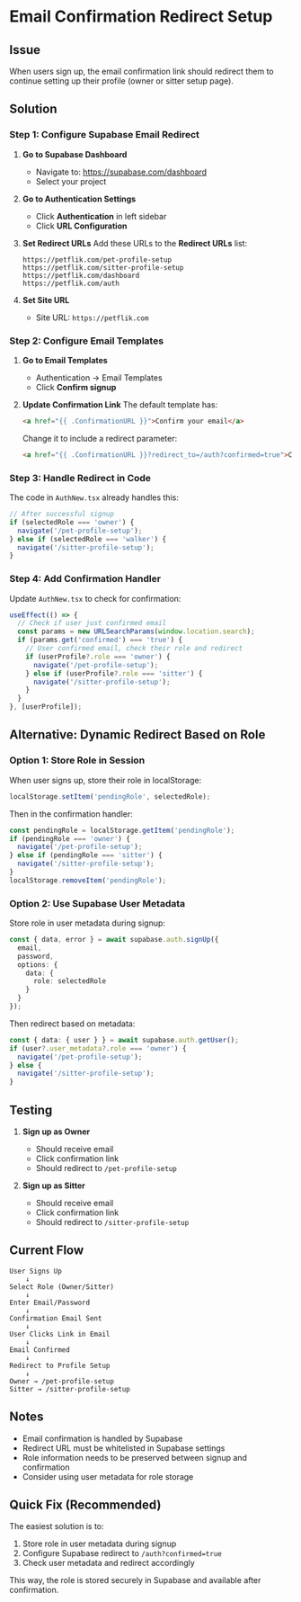 # Email Confirmation Redirect Setup

## Issue
When users sign up, the email confirmation link should redirect them to continue setting up their profile (owner or sitter setup page).

## Solution

### Step 1: Configure Supabase Email Redirect

1. **Go to Supabase Dashboard**
   - Navigate to: https://supabase.com/dashboard
   - Select your project

2. **Go to Authentication Settings**
   - Click **Authentication** in left sidebar
   - Click **URL Configuration**

3. **Set Redirect URLs**
   Add these URLs to the **Redirect URLs** list:
   ```
   https://petflik.com/pet-profile-setup
   https://petflik.com/sitter-profile-setup
   https://petflik.com/dashboard
   https://petflik.com/auth
   ```

4. **Set Site URL**
   - Site URL: `https://petflik.com`

### Step 2: Configure Email Templates

1. **Go to Email Templates**
   - Authentication → Email Templates
   - Click **Confirm signup**

2. **Update Confirmation Link**
   The default template has:
   ```html
   <a href="{{ .ConfirmationURL }}">Confirm your email</a>
   ```

   Change it to include a redirect parameter:
   ```html
   <a href="{{ .ConfirmationURL }}?redirect_to=/auth?confirmed=true">Confirm your email</a>
   ```

### Step 3: Handle Redirect in Code

The code in `AuthNew.tsx` already handles this:

```typescript
// After successful signup
if (selectedRole === 'owner') {
  navigate('/pet-profile-setup');
} else if (selectedRole === 'walker') {
  navigate('/sitter-profile-setup');
}
```

### Step 4: Add Confirmation Handler

Update `AuthNew.tsx` to check for confirmation:

```typescript
useEffect(() => {
  // Check if user just confirmed email
  const params = new URLSearchParams(window.location.search);
  if (params.get('confirmed') === 'true') {
    // User confirmed email, check their role and redirect
    if (userProfile?.role === 'owner') {
      navigate('/pet-profile-setup');
    } else if (userProfile?.role === 'sitter') {
      navigate('/sitter-profile-setup');
    }
  }
}, [userProfile]);
```

## Alternative: Dynamic Redirect Based on Role

### Option 1: Store Role in Session
When user signs up, store their role in localStorage:
```typescript
localStorage.setItem('pendingRole', selectedRole);
```

Then in the confirmation handler:
```typescript
const pendingRole = localStorage.getItem('pendingRole');
if (pendingRole === 'owner') {
  navigate('/pet-profile-setup');
} else if (pendingRole === 'sitter') {
  navigate('/sitter-profile-setup');
}
localStorage.removeItem('pendingRole');
```

### Option 2: Use Supabase User Metadata
Store role in user metadata during signup:
```typescript
const { data, error } = await supabase.auth.signUp({
  email,
  password,
  options: {
    data: {
      role: selectedRole
    }
  }
});
```

Then redirect based on metadata:
```typescript
const { data: { user } } = await supabase.auth.getUser();
if (user?.user_metadata?.role === 'owner') {
  navigate('/pet-profile-setup');
} else {
  navigate('/sitter-profile-setup');
}
```

## Testing

1. **Sign up as Owner**
   - Should receive email
   - Click confirmation link
   - Should redirect to `/pet-profile-setup`

2. **Sign up as Sitter**
   - Should receive email
   - Click confirmation link
   - Should redirect to `/sitter-profile-setup`

## Current Flow

```
User Signs Up
    ↓
Select Role (Owner/Sitter)
    ↓
Enter Email/Password
    ↓
Confirmation Email Sent
    ↓
User Clicks Link in Email
    ↓
Email Confirmed
    ↓
Redirect to Profile Setup
    ↓
Owner → /pet-profile-setup
Sitter → /sitter-profile-setup
```

## Notes

- Email confirmation is handled by Supabase
- Redirect URL must be whitelisted in Supabase settings
- Role information needs to be preserved between signup and confirmation
- Consider using user metadata for role storage

## Quick Fix (Recommended)

The easiest solution is to:
1. Store role in user metadata during signup
2. Configure Supabase redirect to `/auth?confirmed=true`
3. Check user metadata and redirect accordingly

This way, the role is stored securely in Supabase and available after confirmation.
